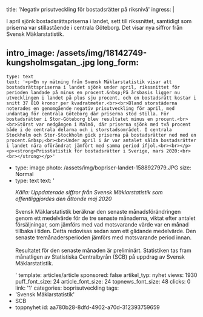 title: 'Negativ prisutveckling för bostadsrätter på riksnivå'
ingress: |
  <p>I april sjönk bostadsrättspriserna i landet, sett till rikssnittet, samtidigt som priserna var stillastående i centrala Göteborg. Det visar nya siffror från Svensk Mäklarstatistik.
  </p>
  
intro_image: /assets/img/18142749-kungsholmsgatan_.jpg
long_form:
  -
    type: text
    text: '<p>En ny mätning från Svensk Mäklarstatistik visar att bostadsrättspriserna i landet sjönk under april, rikssnittet för perioden landade på minus en procent.&nbsp;På årsbasis ligger nu utvecklingen i landet på plus sju procent, och en bostadsrätt kostar i snitt 37 810 kronor per kvadratmeter.<br><br>Bland storstäderna noterades en genomgående negativ prisutveckling för april, med undantag för centrala Göteborg där priserna stod stilla. För bostadsrätter i Stor-Göteborg blev resultatet minus en procent.<br><br>Störst var nedgången i Malmö, där priserna sjönk med två procent både i de centrala delarna och i storstadsområdet. I centrala Stockholm och Stor-Stockholm gick priserna på bostadsrätter ned med en procent.&nbsp;<br><br>Under april i år var antalet sålda bostadsrätter i landet nära oförändrat jämfört med samma period ifjol.<br><br></p><p><strong>Prisstatistik för bostadsrätter i Sverige, mars 2020:<br><br></strong></p>'
  -
    type: image
    photo: /assets/img/bopriser-landet-1588927979.JPG
    size: Normal
  -
    type: text
    text: '<p><i>Källa: Uppdaterade siffror från Svensk Mäklarstatistik som offentliggjordes den åttonde maj 2020 </i><br><br>Svensk Mäklarstatistik beräknar den senaste månadsförändringen genom ett medelvärde för de tre senaste månaderna, viktat efter antalet försäljningar, som jämförs med vad motsvarande värde var en månad tillbaka i tiden. Detta redovisas sedan som ett glidande medelvärde. Den senaste tremånadersperioden jämförs med motsvarande period innan. <br><br>Resultatet för den senaste månaden är preliminärt. Statistiken tas fram månatligen av Statistiska Centralbyrån (SCB) på uppdrag av Svensk Mäklarstatistik.&nbsp;</p>'
template: articles/article
sponsored: false
artikel_typ: nyhet
views: 1930
puff_font_size: 24
article_font_size: 24
topnews_font_size: 48
clicks: 0
link: '1'
categories: boprisutveckling
tags:
  - 'Svensk Mäklarstatistik'
  - SCB
  - toppnyhet
id: aa780b28-8dfd-4902-a70d-312393759659
